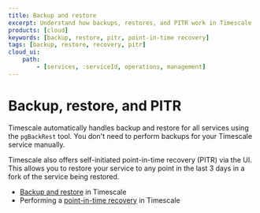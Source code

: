 ```yaml
---
title: Backup and restore
excerpt: Understand how backups, restores, and PITR work in Timescale
products: [cloud]
keywords: [backup, restore, pitr, point-in-time recovery]
tags: [backup, restore, recovery, pitr]
cloud_ui:
    path:
        - [services, :serviceId, operations, management]
---
```


# Backup, restore, and PITR

Timescale automatically handles backup and restore for all
services using the `pgBackRest` tool. You don't need to perform
backups for your Timescale service manually. 

Timescale also offers self-initiated point-in-time recovery (PITR) via the UI. 
This allows you to restore your service to any point in the last 3 days in a 
fork of the service being restored.

*   [Backup and restore][backup-recovery] in Timescale
*   Performing a [point-in-time recovery][pitr] in Timescale

[backup-recovery]: /use-timescale/:currentVersion:/backup-restore/backup-restore-cloud/
[pitr]: /use-timescale/:currentVersion:/backup-restore/pitr/

